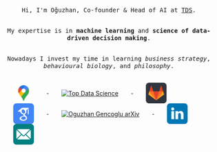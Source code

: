 <p align="center">
  <samp>
    Hi, I'm Oğuzhan, Co-founder & Head of AI at <a href="https://topdatascience.com/">TDS</a>.
  </samp>
  <br><br>
</p>

<p align="center">
  <samp>
    My expertise is in <b>machine learning</b> and <b>science of data-driven decision making</b>.
  </samp>
  <br><br>
</p>

<p align="center">
  <samp>
    Nowadays I invest my time in learning <i>business strategy</i>, <i>behavioural biology</i>, and <i>philosophy</i>.
  </samp>
  <br><br>
</p>

<a href="https://www.google.com/maps/place/Helsinki/@60.11021,24.7385081,10z/data=!3m1!4b1!4m5!3m4!1s0x46920bc796210691:0xcd4ebd843be2f763!8m2!3d60.1698557!4d24.938379">
  <img align="middle" alt="Oguzhan Gencoglu Location" width="48px" src="https://raw.githubusercontent.com/edent/SuperTinyIcons/099dc12b59179d07d534069bc8551718f786d91a/images/svg/google_maps.svg" hspace="30" />
</a>

<a href="https://topdatascience.com/">
  <img align="middle" alt="Top Data Science" width="48px" src="https://drive.google.com/uc?export=view&id=1A9GYNDZi7d3AwyIuPQWdfOe3Y_nLVDJ4" hspace="30" />
</a>

<a href="https://gitlab.com/Gencoglu">
  <img align="middle" alt="Oguzhan Gencoglu GitLab" width="48px" src="https://raw.githubusercontent.com/edent/SuperTinyIcons/099dc12b59179d07d534069bc8551718f786d91a/images/svg/gitlab.svg" hspace="30" />
</a>

<a href="https://scholar.google.fi/citations?user=p3VQ5yEAAAAJ&hl=en">
  <img align="middle" alt="Oguzhan Gencoglu Google Scholar" width="48px" src="https://raw.githubusercontent.com/edent/SuperTinyIcons/099dc12b59179d07d534069bc8551718f786d91a/images/svg/google_scholar.svg" hspace="30" />
</a>

<a href="https://arxiv.org/search/cs?searchtype=author&query=Gencoglu%2C+O">
  <img align="middle" alt="Oguzhan Gencoglu arXiv" width="48px" src="https://drive.google.com/uc?export=view&id=1elt7hjPtx_EQ4qordZq0QUQxnpebgpYi" hspace="30" />
</a>

<a href="https://www.linkedin.com/in/ogencoglu/">
  <img align="middle" alt="Oguzhan Gencoglu LinkedIn" width="48px" src="https://raw.githubusercontent.com/edent/SuperTinyIcons/099dc12b59179d07d534069bc8551718f786d91a/images/svg/linkedin.svg" hspace="30" />
</a>

<a href="mailto:oguzhan.gencoglu@topdatascience.com">
  <img align="middle" alt="Oguzhan Gencoglu email" width="48px" src="https://raw.githubusercontent.com/edent/SuperTinyIcons/099dc12b59179d07d534069bc8551718f786d91a/images/svg/email.svg" hspace="30" />
</a>
